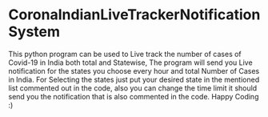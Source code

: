 # CoronaIndianLiveTrackerNotificationSystem
This python program can be used to Live track the number of cases of Covid-19 in India both total and Statewise, The program will send you Live notification for the states you choose every hour and total Number of Cases in India. For Selecting the states just put your desired state in the mentioned list commented out in the code, also you can change the time limit it should send you the notification that is also commented in the code. Happy Coding :)

